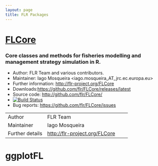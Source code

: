 ```yaml
---
layout: page
title: FLR Packages
---
```


# [FLCore](http://flr-project.org/FLCore)

### Core classes and methods for fisheries modelling and management strategy simulation in R.

- Author: FLR Team and various contributors.
- Maintainer: Iago Mosqueira <iago.mosqueira_AT_jrc.ec.europa.eu>
- Further information: <http://flr-project.org/FLCore>
- Downloads:<https://github.com/flr/FLCore/releases/latest>
- Source code: <http://github.com/flr/FLCore/>
- [![Build Status](https://travis-ci.org/flr/FLCore.svg?branch=master)](https://travis-ci.org/flr/FLCore)
- Bug reports: <https://github.com/flr/FLCore/issues>

|   |   |   |   |
|---|---|---|--:|
|Author         | FLR Team  |  |
|Maintainer     | Iago Mosqueira  |   |
|Further details|  <http://flr-project.org/FLCore> |   |

# ggplotFL
